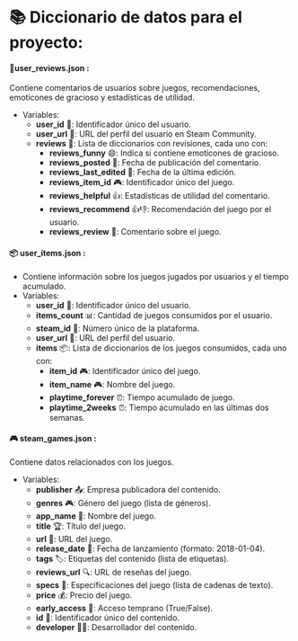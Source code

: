 # 📚 Diccionario de datos para el proyecto:

#### **🤵user_reviews.json** :

Contiene comentarios de usuarios sobre juegos, recomendaciones, emoticones de gracioso y estadísticas de utilidad.

* Variables:
  * **user_id** 👤: Identificador único del usuario.
  * **user_url** 🔗: URL del perfil del usuario en Steam Community.
  * **reviews** 📝: Lista de diccionarios con revisiones, cada uno con:
    * ****reviews**_funny** 😄: Indica si contiene emoticones de gracioso.
    * ****reviews**_posted** 📅: Fecha de publicación del comentario.
    * ****reviews**_last_edited** 📅: Fecha de la última edición.
    * ****reviews**_item_id** 🎮: Identificador único del juego.
    * ****reviews**_helpful** 👍: Estadísticas de utilidad del comentario.
    * ****reviews**_recommend** 👍👎: Recomendación del juego por el usuario.
    * ****reviews**_review** 💬: Comentario sobre el juego.

#### **📦 user_items.json** :

* Contiene información sobre los juegos jugados por usuarios y el tiempo acumulado.
* Variables:
  * **user_id** 👤: Identificador único del usuario.
  * **items_count** 📊: Cantidad de juegos consumidos por el usuario.
  * **steam_id** 🔢: Número único de la plataforma.
  * **user_url** 🔗: URL del perfil del usuario.
  * **items** 📦: Lista de diccionarios de los juegos consumidos, cada uno con:
    * **item_id** 🎮: Identificador único del juego.
    * **item_name** 🎮: Nombre del juego.
    * **playtime_forever** ⏰: Tiempo acumulado de juego.
    * **playtime_2weeks** ⏰: Tiempo acumulado en las últimas dos semanas.

#### **🎮 steam_games.json** :

Contiene datos relacionados con los juegos.

* Variables:
  * **publisher** 📤: Empresa publicadora del contenido.
  * **genres** 🎮: Género del juego (lista de géneros).
  * **app_name** 📜: Nombre del juego.
  * **title** 🏆: Título del juego.
  * **url** 🔗: URL del juego.
  * **release_date** 📅: Fecha de lanzamiento (formato: 2018-01-04).
  * **tags** 🏷️: Etiquetas del contenido (lista de etiquetas).
  * **reviews_url** 🔍: URL de reseñas del juego.
  * **specs** 📝: Especificaciones del juego (lista de cadenas de texto).
  * **price** 💰: Precio del juego.
  * **early_access** 🚀: Acceso temprano (True/False).
  * **id** 🔢: Identificador único del contenido.
  * **developer** 👨‍💻: Desarrollador del contenido.
